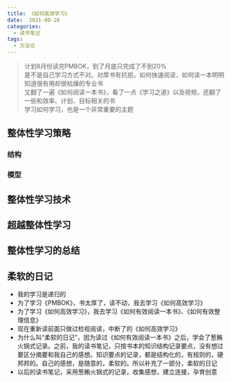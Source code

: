 ```yaml
---
title: 《如何高效学习》
date:  2021-08-26
categories:
  - 读书笔记
tags:
  - 方法论
---
```


> 计划8月份读完PMBOK，到了月底只完成了不到20%   
  是不是自己学习方式不对。对厚书有抗拒。如何快速阅读，如何读一本明明知道很有用却很枯燥的专业书   
  又翻了一遍《如何阅读一本书》，看了一点《学习之道》以及视频，还翻了一些和效率、计划、目标相关的书   
  学习如何学习，也是一个非常重要的主题

## 整体性学习策略

### 结构

### 模型

## 整体性学习技术


## 超越整体性学习


## 整体性学习的总结


## 柔软的日记
- 我的学习是递归的
- 为了学习《PMBOK》，书太厚了，读不动，我去学习《如何高效学习》
- 为了学习《如何高效学习》，我去学习《如何有效阅读一本书》、《如何有效整理信息》
- 现在重新读前面只做过检视阅读，中断了的《如何高效学习》
- 为什么叫“柔软的日记”，因为读过《如何有效阅读一本书》之后，学会了葱鲔火锅式记录。之前，我的读书笔记，只按书本的知识结构记录要点，没有想过要区分摘要和我自己的感想。知识要点的记录，都是结构化的，有规则的，硬邦邦的。自己的感想，是随意的，柔软的。所以补充了一部分，柔软的日记
- 以后的读书笔记，采用葱鲔火锅式的记录，收集感想，建立连接，孕育创意